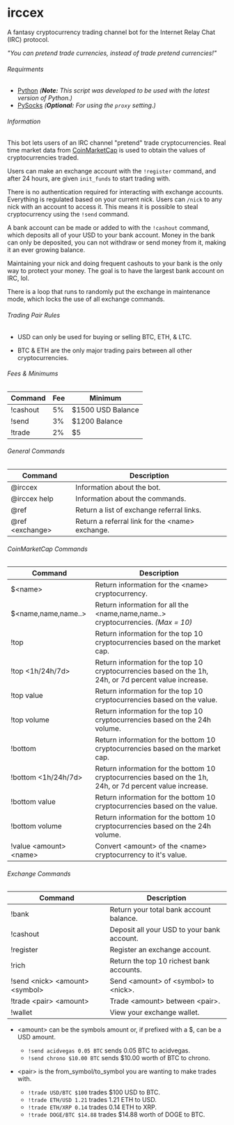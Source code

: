 # irccex
A fantasy cryptocurrency trading channel bot for the Internet Relay Chat (IRC) protocol.

*"You can pretend trade currencies, instead of trade pretend currencies!"*

###### Requirments
 - [Python](https://www.python.org/downloads/) *(**Note:** This script was developed to be used with the latest version of Python.)*
 - [PySocks](https://pypi.python.org/pypi/PySocks) *(**Optional:** For using the `proxy` setting.)*

###### Information
This bot lets users of an IRC channel "pretend" trade cryptocurrencies. Real time market data from [CoinMarketCap](https://coinmarketcap.com/) is used to obtain the values of cryptocurrencies traded.

Users can make an exchange account with the `!register` command, and after 24 hours, are given `init_funds` to start trading with.

There is no authentication required for interacting with exchange accounts. Everything is regulated based on your current nick. Users can `/nick` to any nick with an account to access it. This means it is possible to steal cryptocurrency using the `!send` command.

A bank account can be made or added to with the `!cashout` command, which deposits all of your USD to your bank account. Money in the bank can only be deposited, you can not withdraw or send money from it, making it an ever growing balance.

Maintaining your nick and doing frequent cashouts to your bank is the only way to protect your money. The goal is to have the largest bank account on IRC, lol.

There is a loop that runs to randomly put the exchange in maintenance mode, which locks the use of all exchange commands.

###### Trading Pair Rules
- USD can only be used for buying or selling BTC, ETH, & LTC.

- BTC & ETH are the only major trading pairs between all other cryptocurrencies.

###### Fees & Minimums
| Command | Fee | Minimum |
| --- | --- | --- |
| !cashout | 5% | $1500 USD Balance |
| !send | 3% | $1200 Balance |
| !trade | 2% | $5 |

###### General Commands
| Command | Description |
| --- | --- |
| @irccex | Information about the bot. |
| @irccex help | Information about the commands. |
| @ref | Return a list of exchange referral links. |
| @ref \<exchange> | Return a referral link for the \<name> exchange. |

###### CoinMarketCap Commands
| Command | Description |
| --- | --- |
| $\<name> | Return information for the \<name> cryptocurrency. |
| $\<name,name,name..> | Return information for all the \<name,name,name..> cryptocurrencies. *(Max = 10)* |
| !top | Return information for the top 10 cryptocurrencies based on the market cap. |
| !top \<1h/24h/7d> | Return information for the top 10 cryptocurrencies based on the 1h, 24h, or 7d percent value increase. |
| !top value | Return information for the top 10 cryptocurrencies based on the value. |
| !top volume | Return information for the top 10 cryptocurrencies based on the 24h volume. |
| !bottom | Return information for the bottom 10 cryptocurrencies based on the market cap. |
| !bottom \<1h/24h/7d> | Return information for the bottom 10 cryptocurrencies based on the 1h, 24h, or 7d percent value increase. |
| !bottom value | Return information for the bottom 10 cryptocurrencies based on the value. |
| !bottom volume | Return information for the bottom 10 cryptocurrencies based on the 24h volume. |
| !value \<amount> \<name> | Convert \<amount> of the \<name> cryptocurrency to it's value. |

###### Exchange Commands
| Command | Description |
| --- | --- |
| !bank | Return your total bank account balance. |
| !cashout | Deposit all your USD to your bank account. |
| !register | Register an exchange account. |
| !rich | Return the top 10 richest bank accounts. |
| !send \<nick> \<amount> \<symbol> | Send \<amount> of \<symbol> to \<nick>. |
| !trade \<pair> \<amount> | Trade \<amount> between \<pair>. |
| !wallet | View your exchange wallet. |

- \<amount> can be the symbols amount or, if prefixed with a $, can be a USD amount.
	* `!send acidvegas 0.05 BTC` sends 0.05 BTC to acidvegas.
	* `!send chrono $10.00 BTC` sends $10.00 worth of BTC to chrono.

- \<pair> is the from_symbol/to_symbol you are wanting to make trades with.
	* `!trade USD/BTC $100` trades $100 USD to BTC.
	* `!trade ETH/USD 1.21` trades 1.21 ETH to USD.
	* `!trade ETH/XRP 0.14` trades 0.14 ETH to XRP.
	* `!trade DOGE/BTC $14.88` trades $14.88 worth of DOGE to BTC.
